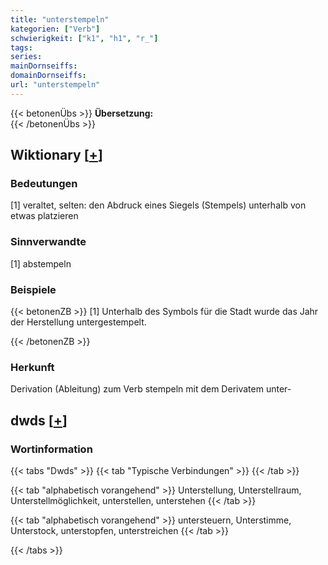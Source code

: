 ```yaml
---
title: "unterstempeln"
kategorien: ["Verb"]
schwierigkeit: ["k1", "h1", "r_"]
tags:
series:
mainDornseiffs:
domainDornseiffs:
url: "unterstempeln"
---
```


{{< betonenÜbs >}}
**Übersetzung:**  
{{< /betonenÜbs >}}

## Wiktionary [[+](https://de.wiktionary.org/wiki/unterstempeln)]

### Bedeutungen
[1] veraltet, selten: den Abdruck eines Siegels (Stempels) unterhalb von etwas platzieren  

### Sinnverwandte
[1] abstempeln  

### Beispiele
{{< betonenZB >}}
[1] Unterhalb des Symbols für die Stadt wurde das Jahr der Herstellung untergestempelt.  

{{< /betonenZB >}}
### Herkunft
Derivation (Ableitung) zum Verb stempeln mit dem Derivatem unter-  



## dwds [[+](https://www.dwds.de/wb/unterstempeln)]

### Wortinformation
{{< tabs "Dwds" >}}
{{< tab "Typische Verbindungen" >}}
{{< /tab >}}

{{< tab "alphabetisch vorangehend" >}}
Unterstellung, Unterstellraum, Unterstellmöglichkeit, unterstellen, unterstehen
{{< /tab >}}

{{< tab "alphabetisch vorangehend" >}}
untersteuern, Unterstimme, Unterstock, unterstopfen, unterstreichen
{{< /tab >}}

{{< /tabs >}}

